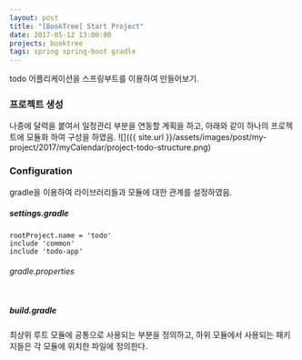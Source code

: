 ```yaml
---
layout: post
title: "[BookTree] Start Project"
date: 2017-05-12 13:00:00
projects: booktree
tags: spring spring-boot gradle
---
```


todo 어플리케이션을 스프링부트를 이용하여 만들어보기.

### 프로젝트 생성
나중에 달력을 붙여서 일정관리 부분을 연동할 계획을 하고, 아래와 같이 하나의 프로젝트에 모듈화 하여 구성을 하였음.
![]({{ site.url }}/assets/images/post/my-project/2017/myCalendar/project-todo-structure.png)

### Configuration
gradle을 이용하여 라이브러리들과 모듈에 대한 관계를 설정하였음.

##### settings.gradle
```
rootProject.name = 'todo'
include 'common'
include 'todo-app'
```

###### gradle.properties
```

```
 
##### build.gradle
최상위 루트 모듈에 공통으로 사용되는 부분을 정의하고, 하위 모듈에서 사용되는 패키지들은 각 모듈에 위치한 파일에 정의한다.




